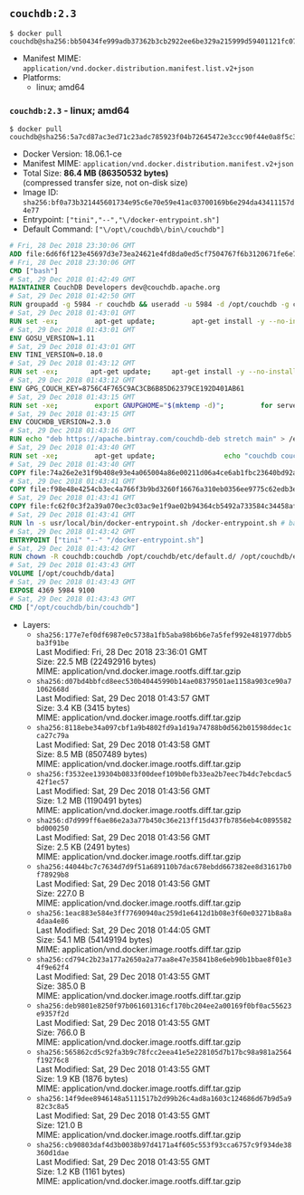 ## `couchdb:2.3`

```console
$ docker pull couchdb@sha256:bb50434fe999adb37362b3cb2922ee6be329a215999d59401121fc07878d3c5a
```

-	Manifest MIME: `application/vnd.docker.distribution.manifest.list.v2+json`
-	Platforms:
	-	linux; amd64

### `couchdb:2.3` - linux; amd64

```console
$ docker pull couchdb@sha256:5a7cd87ac3ed71c23adc785923f04b72645472e3ccc90f44e0a8f5c32f529506
```

-	Docker Version: 18.06.1-ce
-	Manifest MIME: `application/vnd.docker.distribution.manifest.v2+json`
-	Total Size: **86.4 MB (86350532 bytes)**  
	(compressed transfer size, not on-disk size)
-	Image ID: `sha256:bf0a73b321445601734e95c6e70e59e41ac03700169b6e294da43411157d4e77`
-	Entrypoint: `["tini","--","\/docker-entrypoint.sh"]`
-	Default Command: `["\/opt\/couchdb\/bin\/couchdb"]`

```dockerfile
# Fri, 28 Dec 2018 23:30:06 GMT
ADD file:6d6f6f123e45697d3e73ea24621e4fd8da0ed5cf7504767f6b3120671fe6e7d1 in / 
# Fri, 28 Dec 2018 23:30:06 GMT
CMD ["bash"]
# Sat, 29 Dec 2018 01:42:49 GMT
MAINTAINER CouchDB Developers dev@couchdb.apache.org
# Sat, 29 Dec 2018 01:42:50 GMT
RUN groupadd -g 5984 -r couchdb && useradd -u 5984 -d /opt/couchdb -g couchdb couchdb
# Sat, 29 Dec 2018 01:43:01 GMT
RUN set -ex;         apt-get update;         apt-get install -y --no-install-recommends                 apt-transport-https                 ca-certificates                 dirmngr                 gnupg         ;         rm -rf /var/lib/apt/lists/*
# Sat, 29 Dec 2018 01:43:01 GMT
ENV GOSU_VERSION=1.11
# Sat, 29 Dec 2018 01:43:01 GMT
ENV TINI_VERSION=0.18.0
# Sat, 29 Dec 2018 01:43:12 GMT
RUN set -ex; 		apt-get update; 	apt-get install -y --no-install-recommends wget; 	rm -rf /var/lib/apt/lists/*; 		dpkgArch="$(dpkg --print-architecture | awk -F- '{ print $NF }')"; 		wget -O /usr/local/bin/gosu "https://github.com/tianon/gosu/releases/download/${GOSU_VERSION}/gosu-$dpkgArch"; 	wget -O /usr/local/bin/gosu.asc "https://github.com/tianon/gosu/releases/download/$GOSU_VERSION/gosu-$dpkgArch.asc"; 	export GNUPGHOME="$(mktemp -d)";         for server in $(shuf -e pgpkeys.mit.edu             ha.pool.sks-keyservers.net             hkp://p80.pool.sks-keyservers.net:80             pgp.mit.edu) ; do         gpg --batch --keyserver $server --recv-keys B42F6819007F00F88E364FD4036A9C25BF357DD4 && break || : ;         done; 	gpg --batch --verify /usr/local/bin/gosu.asc /usr/local/bin/gosu; 	rm -rf "$GNUPGHOME" /usr/local/bin/gosu.asc; 	chmod +x /usr/local/bin/gosu; 	gosu nobody true;     	wget -O /usr/local/bin/tini "https://github.com/krallin/tini/releases/download/v${TINI_VERSION}/tini-$dpkgArch"; 	wget -O /usr/local/bin/tini.asc "https://github.com/krallin/tini/releases/download/v${TINI_VERSION}/tini-$dpkgArch.asc"; 	export GNUPGHOME="$(mktemp -d)";         for server in $(shuf -e pgpkeys.mit.edu             ha.pool.sks-keyservers.net             hkp://p80.pool.sks-keyservers.net:80             pgp.mit.edu) ; do         gpg --batch --keyserver $server --recv-keys 595E85A6B1B4779EA4DAAEC70B588DFF0527A9B7 && break || : ;         done; 	gpg --batch --verify /usr/local/bin/tini.asc /usr/local/bin/tini; 	rm -rf "$GNUPGHOME" /usr/local/bin/tini.asc; 	chmod +x /usr/local/bin/tini;         apt-get purge -y --auto-remove wget; 	tini --version
# Sat, 29 Dec 2018 01:43:12 GMT
ENV GPG_COUCH_KEY=8756C4F765C9AC3CB6B85D62379CE192D401AB61
# Sat, 29 Dec 2018 01:43:15 GMT
RUN set -xe;         export GNUPGHOME="$(mktemp -d)";         for server in $(shuf -e pgpkeys.mit.edu             ha.pool.sks-keyservers.net             hkp://p80.pool.sks-keyservers.net:80             pgp.mit.edu) ; do                 gpg --batch --keyserver $server --recv-keys $GPG_COUCH_KEY && break || : ;         done;         gpg --batch --export $GPG_COUCH_KEY > /etc/apt/trusted.gpg.d/couchdb.gpg;         command -v gpgconf && gpgconf --kill all || :;         rm -rf "$GNUPGHOME";         apt-key list
# Sat, 29 Dec 2018 01:43:15 GMT
ENV COUCHDB_VERSION=2.3.0
# Sat, 29 Dec 2018 01:43:16 GMT
RUN echo "deb https://apache.bintray.com/couchdb-deb stretch main" > /etc/apt/sources.list.d/couchdb.list
# Sat, 29 Dec 2018 01:43:40 GMT
RUN set -xe;         apt-get update;                 echo "couchdb couchdb/mode select none" | debconf-set-selections;         DEBIAN_FRONTEND=noninteractive apt-get install -y --allow-downgrades --allow-remove-essential --allow-change-held-packages                 couchdb="$COUCHDB_VERSION"~stretch         ;         rmdir /var/lib/couchdb /var/log/couchdb;         rm /opt/couchdb/data /opt/couchdb/var/log;         mkdir -p /opt/couchdb/data /opt/couchdb/var/log;         chown couchdb:couchdb /opt/couchdb/data /opt/couchdb/var/log;         chmod 777 /opt/couchdb/data /opt/couchdb/var/log;         rm /opt/couchdb/etc/default.d/10-filelog.ini;         rm -rf /var/lib/apt/lists/*
# Sat, 29 Dec 2018 01:43:40 GMT
COPY file:74a26e2e31f9b408e93e4a065004a86e00211d06a4ce6ab1fbc23640bd92a929 in /opt/couchdb/etc/default.d/ 
# Sat, 29 Dec 2018 01:43:41 GMT
COPY file:f98e48e4254cb3ec4a766f3b9bd3260f16676a310eb0356ee9775c62edb3e8f3 in /opt/couchdb/etc/ 
# Sat, 29 Dec 2018 01:43:41 GMT
COPY file:fc62f0c3f2a39a070ec3c03ac9e1f9ae02b94364cb5492a733584c34458af969 in /usr/local/bin 
# Sat, 29 Dec 2018 01:43:41 GMT
RUN ln -s usr/local/bin/docker-entrypoint.sh /docker-entrypoint.sh # backwards compat
# Sat, 29 Dec 2018 01:43:42 GMT
ENTRYPOINT ["tini" "--" "/docker-entrypoint.sh"]
# Sat, 29 Dec 2018 01:43:42 GMT
RUN chown -R couchdb:couchdb /opt/couchdb/etc/default.d/ /opt/couchdb/etc/vm.args
# Sat, 29 Dec 2018 01:43:43 GMT
VOLUME [/opt/couchdb/data]
# Sat, 29 Dec 2018 01:43:43 GMT
EXPOSE 4369 5984 9100
# Sat, 29 Dec 2018 01:43:43 GMT
CMD ["/opt/couchdb/bin/couchdb"]
```

-	Layers:
	-	`sha256:177e7ef0df6987e0c5738a1fb5aba98b6b6e7a5fef992e481977dbb5ba3f91be`  
		Last Modified: Fri, 28 Dec 2018 23:36:01 GMT  
		Size: 22.5 MB (22492916 bytes)  
		MIME: application/vnd.docker.image.rootfs.diff.tar.gzip
	-	`sha256:d07bd4bbfcd8eec530b40445990b14ae08379501ae1158a903ce90a71062668d`  
		Last Modified: Sat, 29 Dec 2018 01:43:57 GMT  
		Size: 3.4 KB (3415 bytes)  
		MIME: application/vnd.docker.image.rootfs.diff.tar.gzip
	-	`sha256:8118ebe34a097cbf1a9b4802fd9a1d19a74788b0d562b01598ddec1cca27c79a`  
		Last Modified: Sat, 29 Dec 2018 01:43:58 GMT  
		Size: 8.5 MB (8507489 bytes)  
		MIME: application/vnd.docker.image.rootfs.diff.tar.gzip
	-	`sha256:f3532ee139304b0833f00deef109b0efb33ea2b7eec7b4dc7ebcdac542f1ec57`  
		Last Modified: Sat, 29 Dec 2018 01:43:56 GMT  
		Size: 1.2 MB (1190491 bytes)  
		MIME: application/vnd.docker.image.rootfs.diff.tar.gzip
	-	`sha256:d7d999ff6ae86e2a3a77b450c36e213ff15d437fb7856eb4c0895582bd000250`  
		Last Modified: Sat, 29 Dec 2018 01:43:56 GMT  
		Size: 2.5 KB (2491 bytes)  
		MIME: application/vnd.docker.image.rootfs.diff.tar.gzip
	-	`sha256:44044bc7c7634d7d9f51a689110b7dac678ebdd667382ee8d31617b0f78929b8`  
		Last Modified: Sat, 29 Dec 2018 01:43:56 GMT  
		Size: 227.0 B  
		MIME: application/vnd.docker.image.rootfs.diff.tar.gzip
	-	`sha256:1eac883e584e3ff77690940ac259d1e6412d1b08e3f60e03271b8a8a4daa4e86`  
		Last Modified: Sat, 29 Dec 2018 01:44:05 GMT  
		Size: 54.1 MB (54149194 bytes)  
		MIME: application/vnd.docker.image.rootfs.diff.tar.gzip
	-	`sha256:cd794c2b23a177a2650a2a77aa8e47e35841b8e6eb90b1bbae8f01e34f9e62f4`  
		Last Modified: Sat, 29 Dec 2018 01:43:55 GMT  
		Size: 385.0 B  
		MIME: application/vnd.docker.image.rootfs.diff.tar.gzip
	-	`sha256:deb9801e8250f97b061601316cf170bc204ee2a00169f0bf0ac55623e9357f2d`  
		Last Modified: Sat, 29 Dec 2018 01:43:55 GMT  
		Size: 766.0 B  
		MIME: application/vnd.docker.image.rootfs.diff.tar.gzip
	-	`sha256:565862cd5c92fa3b9c78fcc2eea41e5e228105d7b17bc98a981a2564f19276c8`  
		Last Modified: Sat, 29 Dec 2018 01:43:55 GMT  
		Size: 1.9 KB (1876 bytes)  
		MIME: application/vnd.docker.image.rootfs.diff.tar.gzip
	-	`sha256:14f9dee8946148a5111517b2d99b26c4ad8a1603c124686d67b9d5a982c3c8a5`  
		Last Modified: Sat, 29 Dec 2018 01:43:55 GMT  
		Size: 121.0 B  
		MIME: application/vnd.docker.image.rootfs.diff.tar.gzip
	-	`sha256:cb90803daf4d3b0038b97d4171a4f605c553f93cca6757c9f934de38360d1dae`  
		Last Modified: Sat, 29 Dec 2018 01:43:55 GMT  
		Size: 1.2 KB (1161 bytes)  
		MIME: application/vnd.docker.image.rootfs.diff.tar.gzip
